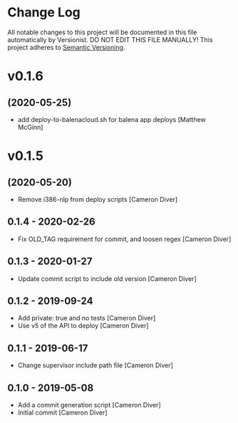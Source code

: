 # Change Log

All notable changes to this project will be documented in this file
automatically by Versionist. DO NOT EDIT THIS FILE MANUALLY!
This project adheres to [Semantic Versioning](http://semver.org/).

# v0.1.6
## (2020-05-25)

* add deploy-to-balenacloud.sh for balena app deploys [Matthew McGinn]

# v0.1.5
## (2020-05-20)

* Remove i386-nlp from deploy scripts [Cameron Diver]

## 0.1.4 - 2020-02-26

* Fix OLD_TAG requirement for commit, and loosen regex [Cameron Diver]

## 0.1.3 - 2020-01-27

* Update commit script to include old version [Cameron Diver]

## 0.1.2 - 2019-09-24

* Add private: true and no tests [Cameron Diver]
* Use v5 of the API to deploy [Cameron Diver]

## 0.1.1 - 2019-06-17

* Change supervisor include path file [Cameron Diver]

## 0.1.0 - 2019-05-08

* Add a commit generation script [Cameron Diver]
* Initial commit [Cameron Diver]
